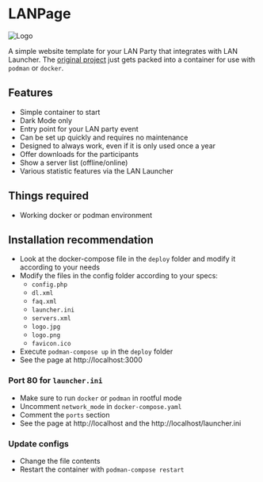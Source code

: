 # LANPage

![Logo](https://github.com/eti-lan/LANPage/blob/master/assets/lan_page.png?raw=true)

A simple website template for your LAN Party that integrates with LAN Launcher.
The [original project](https://github.com/eti-lan/LANPage) just gets packed into a container for use with `podman` or `docker`.

## Features

* Simple container to start
* Dark Mode only
* Entry point for your LAN party event
* Can be set up quickly and requires no maintenance
* Designed to always work, even if it is only used once a year
* Offer downloads for the participants
* Show a server list (offline/online)
* Various statistic features via the LAN Launcher

## Things required

* Working docker or podman environment

## Installation recommendation

- Look at the docker-compose file in the `deploy` folder and modify it according to your needs
- Modify the files in the config folder according to your specs:
  - `config.php`
  - `dl.xml`
  - `faq.xml`
  - `launcher.ini`
  - `servers.xml`
  - `logo.jpg`
  - `logo.png`
  - `favicon.ico`
- Execute `podman-compose up` in the `deploy` folder
- See the page at http://localhost:3000

### Port 80 for `launcher.ini`

- Make sure to run `docker` or `podman` in rootful mode
- Uncomment `network_mode` in `docker-compose.yaml`
- Comment the `ports` section
- See the page at http://localhost and the http://localhost/launcher.ini

### Update configs

- Change the file contents
- Restart the container with `podman-compose restart`
